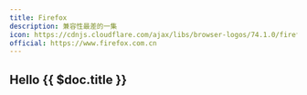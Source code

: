 ```yaml
---
title: Firefox
description: 兼容性最差的一集
icon: https://cdnjs.cloudflare.com/ajax/libs/browser-logos/74.1.0/firefox/firefox.svg
official: https://www.firefox.com.cn
---
```


## Hello {{ $doc.title }}
